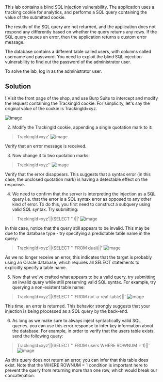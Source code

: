 This lab contains a blind SQL injection vulnerability. The application uses a tracking cookie for analytics, and performs a SQL query containing the value of the submitted cookie.

The results of the SQL query are not returned, and the application does not respond any differently based on whether the query returns any rows. If the SQL query causes an error, then the application returns a custom error message.

The database contains a different table called users, with columns called username and password. You need to exploit the blind SQL injection vulnerability to find out the password of the administrator user.

To solve the lab, log in as the administrator user.

## Solution

!.Visit the front page of the shop, and use Burp Suite to intercept and modify the request containing the TrackingId cookie. For simplicity, let's say the original value of the cookie is TrackingId=xyz.

![image](https://github.com/Nifalnasar/Web-Security-Lab/assets/141356053/33ff3329-dfbe-48e2-90b0-b65d5033bc1b)

2. Modify the TrackingId cookie, appending a single quotation mark to it:

> TrackingId=xyz'
![image](https://github.com/Nifalnasar/Web-Security-Lab/assets/141356053/dea37f1d-9561-41f0-807f-2f48053395ee)

Verify that an error message is received.

3. Now change it to two quotation marks:

> TrackingId=xyz''
![image](https://github.com/Nifalnasar/Web-Security-Lab/assets/141356053/6ee7b165-fb9c-461d-b220-534724aac27f)

Verify that the error disappears. This suggests that a syntax error (in this case, the unclosed quotation mark) is having a detectable effect on the response.

4. We need to confirm that the server is interpreting the injection as a SQL query i.e. that the error is a SQL syntax error as opposed to any other kind of error. To do this, you first need to construct a subquery using valid SQL syntax. Try submitting:

> TrackingId=xyz'||(SELECT '')||'
![image](https://github.com/Nifalnasar/Web-Security-Lab/assets/141356053/fda7134e-52d2-4925-9733-938e4bcc6c8a)

In this case, notice that the query still appears to be invalid. This may be due to the database type - try specifying a predictable table name in the query:

> TrackingId=xyz'||(SELECT '' FROM dual)||'
![image](https://github.com/Nifalnasar/Web-Security-Lab/assets/141356053/e05096ee-a751-45cc-86f4-a62173b71040)

As we no longer receive an error, this indicates that the target is probably using an Oracle database, which requires all SELECT statements to explicitly specify a table name.

5. Now that we've crafted what appears to be a valid query, try submitting an invalid query while still preserving valid SQL syntax. For example, try querying a non-existent table name:

> TrackingId=xyz'||(SELECT '' FROM not-a-real-table)||'
![image](https://github.com/Nifalnasar/Web-Security-Lab/assets/141356053/95c1df7e-f108-457f-a5b7-13ea88ce4276)

This time, an error is returned. This behavior strongly suggests that your injection is being processed as a SQL query by the back-end.

6. As long as we make sure to always inject syntactically valid SQL queries, you can use this error response to infer key information about the database. For example, in order to verify that the users table exists, send the following query:

> TrackingId=xyz'||(SELECT '' FROM users WHERE ROWNUM = 1)||'
![image](https://github.com/Nifalnasar/Web-Security-Lab/assets/141356053/dd794d50-6e15-4065-94d0-9f5e19c2226f)

As this query does not return an error, you can infer that this table does exist. Note that the WHERE ROWNUM = 1 condition is important here to prevent the query from returning more than one row, which would break our concatenation.
